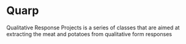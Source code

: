 # Quarp
Qualitative Response Projects is a series of classes that are aimed at extracting the meat and potatoes from qualitative form responses
